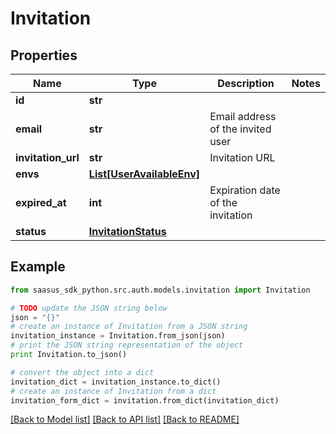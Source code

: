 # Invitation


## Properties

Name | Type | Description | Notes
------------ | ------------- | ------------- | -------------
**id** | **str** |  | 
**email** | **str** | Email address of the invited user | 
**invitation_url** | **str** | Invitation URL | 
**envs** | [**List[UserAvailableEnv]**](UserAvailableEnv.md) |  | 
**expired_at** | **int** | Expiration date of the invitation | 
**status** | [**InvitationStatus**](InvitationStatus.md) |  | 

## Example

```python
from saasus_sdk_python.src.auth.models.invitation import Invitation

# TODO update the JSON string below
json = "{}"
# create an instance of Invitation from a JSON string
invitation_instance = Invitation.from_json(json)
# print the JSON string representation of the object
print Invitation.to_json()

# convert the object into a dict
invitation_dict = invitation_instance.to_dict()
# create an instance of Invitation from a dict
invitation_form_dict = invitation.from_dict(invitation_dict)
```
[[Back to Model list]](../README.md#documentation-for-models) [[Back to API list]](../README.md#documentation-for-api-endpoints) [[Back to README]](../README.md)


